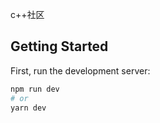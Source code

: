 c++社区

## Getting Started

First, run the development server:

```bash
npm run dev
# or
yarn dev
```
